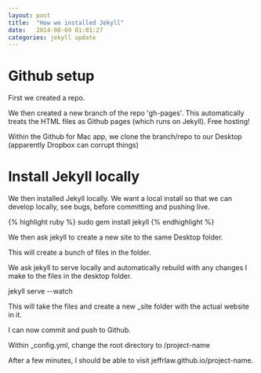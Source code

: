 ```yaml
---
layout: post
title:  "How we installed Jekyll"
date:   2014-08-09 01:01:27
categories: jekyll update
---
```


# Github setup

First we created a repo.

We then created a new branch of the repo 'gh-pages'. This automatically treats the HTML files as Github pages (which runs on Jekyll). Free hosting!

Within the Github for Mac app, we clone the branch/repo to our Desktop (apparently Dropbox can corrupt things)

# Install Jekyll locally

We then installed Jekyll locally. We want a local install so that we can develop locally, see bugs, before committing and pushing live.

{% highlight ruby %}
sudo gem install jekyll
{% endhighlight %}

We then ask jekyll to create a new site to the same Desktop folder.

This will create a bunch of files in the folder.

We ask jekyll to serve locally and automatically rebuild with any changes I make to the files in the desktop folder.

jekyll serve --watch

This will take the files and create a new _site folder with the actual website in it.

I can now commit and push to Github.

Within _config.yml, change the root directory to /project-name

After a few minutes, I should be able to visit jeffrlaw.github.io/project-name.
